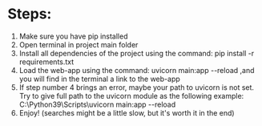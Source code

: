 # Steps:
1. Make sure you have pip installed
2. Open terminal in project main folder
3. Install all dependencies of the project using the command: pip install -r requirements.txt
4. Load the web-app using the command: uvicorn main:app --reload ,and you will find in the terminal a link to the web-app
5. If step number 4 brings an error, maybe your path to uvicorn is not set. Try to give full path to the uvicorn module as the following example: C:\Python39\Scripts\uvicorn main:app --reload 
6. Enjoy! (searches might be a little slow, but it's worth it in the end)
